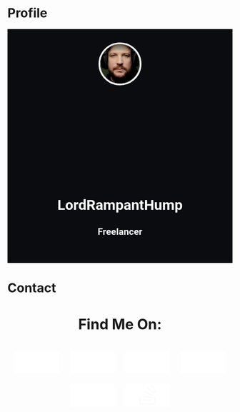 # Profile

<div align="center" style="background-color:#0a0c10; color:#fff; font-family:Roboto, sans-serif; font-weight:100; padding:30px;">
    <div style="aspect-ratio:1/1; width:min(300px, 90%); position:relative;">
        <img src="https://raw.githubusercontent.com/LordRampantHump/LordRampantHump/master/img/profile.png" style="width: 30%; height: 30%; max-width: 100%; border-radius: 50%; background-size: 100%; border: 3px solid #fff;"></img>
    </div>
    <div style="text-align:center; padding-bottom:10px">
        <h1 style="font-size:2rem;">LordRampantHump</h1>
        <h2 style="color:#f8f6f9;">Freelancer</h2>
    </div>
</div>

# Contact

<div align="center">
    <div style="text-align:center; padding-bottom:10px">
        <h1 style="font-size:2rem;">Find Me On:</h1>
    </div>
    <a style="color: #0a0c1000; text-decoration: none;" href="https://codepen.io/LordRampantHump/" title="LordRampantHump Codepen">
        <img src="https://raw.githubusercontent.com/LordRampantHump/LordRampantHump/master/img/png/codepen_1.png" alt="Codepen" width="100" height="50" style="padding: 10px;">
    </a>
    <a style="color: #0a0c1000; text-decoration: none;" href="https://www.npmjs.com/settings/lordrampenthump/" title="LordRampantHump NPM JS">
        <img src="https://raw.githubusercontent.com/LordRampantHump/LordRampantHump/master/img/png/npm_1.png" alt="NPM" width="100" height="50" style="padding: 10px;">
    </a>
    <a style="color: #0a0c1000; text-decoration: none;" href="https://github.com/LordRampantHump" title="LordRampantHump Github">
        <img src="https://raw.githubusercontent.com/LordRampantHump/LordRampantHump/master/img/png/github_1.png" alt="GitHub" width="100" height="50" style="padding: 10px;">
    </a>
    <a style="color: #0a0c1000; text-decoration: none;" href="https://discordapp.com/users/692016302830911589" title="LordRampantHump Discord">
        <img src="https://raw.githubusercontent.com/LordRampantHump/LordRampantHump/master/img/png/discordjs_1.png" alt="Discord" width="100" height="50" style="padding: 10px;">
    </a>
    <a style="color: #0a0c1000; text-decoration: none;" href="https://uk.linkedin.com/in/morgan-mcconville" title="LordRampantHump LinkedIn">
        <img src="https://raw.githubusercontent.com/LordRampantHump/LordRampantHump/master/img/png/linkedin_1.png" alt="LinkedIn" width="100" height="50" style="padding: 10px;">
    </a>
    <a style="color: #0a0c1000; text-decoration: none;" href="https://stackoverflow.com/users/8692592/poopy-doop" title="LordRampantHump StackOverflow">
        <img src="https://raw.githubusercontent.com/LordRampantHump/LordRampantHump/master/img/png/stackoverflow_1.png" alt="Stack Overflow" width="100" height="50" style="padding: 10px;">
    </a>
</div>
